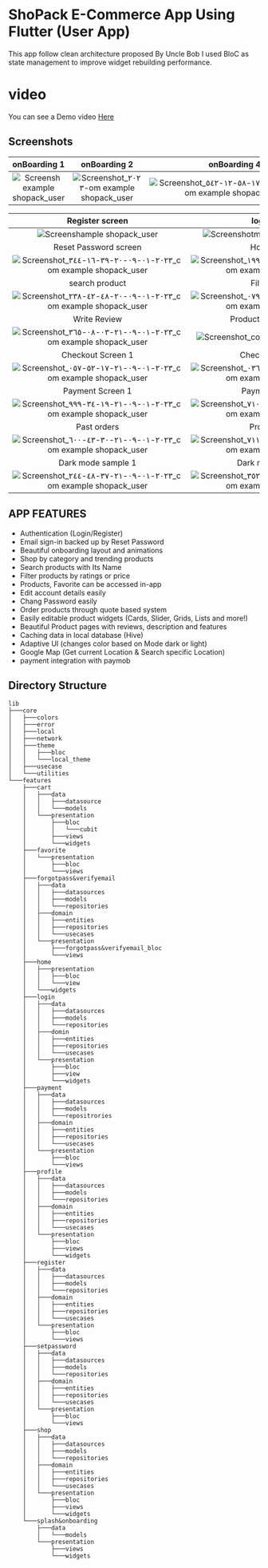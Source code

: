 # **ShoPack E-Commerce App Using Flutter (User App)**
This app follow clean architecture proposed By Uncle Bob 
I used BloC as state management to improve widget rebuilding performance. 

# video
You can see a Demo video [Here](https://youtu.be/ZHnQVbcstT0)

## Screenshots

  onBoarding 1                 |     onBoarding 2          |    onBoarding 4     | Splash Screen 
:-------------------------:|:-------------------------:|:-------------------------:|:-------------------------:
![Screensh example shopack_user](https://user-images.githubusercontent.com/55716560/211206667-f70ed1ce-d939-4d29-8d18-f789e4132560.jpg)|![Screenshot_٢٠٢٣-om example shopack_user](https://user-images.githubusercontent.com/55716560/211206730-1625cd49-fd06-4a80-9111-6d70cf81691e.jpg)|![Screenshot_٢٠٢٣-٠١-٠٨-١٧-٥٨-١٢-٥٤٢_com example shopack_user](https://user-images.githubusercontent.com/55716560/211206832-1a7449c5-9029-4fcc-8864-87342e63f399.jpg)|![Screenshot__com example shopack_user](https://user-images.githubusercontent.com/55716560/211206813-7759b021-f436-41b3-ac35-faf69a6a9723.jpg)

Register screen                  |   login Screen      |  forgot password Screen |  verify Email Screen      
:-------------------------:|:-------------------------:|:-------------------------:|:-------------------------:
![Screenshample shopack_user](https://user-images.githubusercontent.com/55716560/211381857-7c8ad141-a375-4830-b63e-92d2914ac3fa.jpg)|![Screenshotm example shopack_user](https://user-images.githubusercontent.com/55716560/211381400-0da2d4f1-63b3-4b61-906c-7fe7666923ce.jpg)|![Screenshot_ example shopack_user](https://user-images.githubusercontent.com/55716560/211382446-255121dc-9f20-4100-8ddc-1e8fb1731a41.jpg)|![Screenshotom example shopack_user](https://user-images.githubusercontent.com/55716560/211382111-fc94439b-97d4-479b-aba4-004e604d2848.jpg)
Reset Password screen                  |   Home Screen      |  Shop Screen 1 |  shop Screen 2     
![Screenshot_٢٠٢٣-٠١-٠٩-٢٠-٣٩-١٦-٣٤٤_com example shopack_user](https://user-images.githubusercontent.com/55716560/211383276-3ec09729-ad05-49b9-96a3-0c1696f91425.jpg)|![Screenshot_٢٠٢٣-٠١-٠٩-٢٠-٤١-٢٨-١٩٩_com example shopack_user](https://user-images.githubusercontent.com/55716560/211383785-6fff6d98-55e8-4ba5-805d-346ed619e8cd.jpg)|![Screenshot_٢٠٢٣-٠١-٠٩-٢٠-٤٢-٠٢-٧٢٩_com example shopack_user](https://user-images.githubusercontent.com/55716560/211384122-64ede600-a965-4d88-8b73-60ce0fa979a6.jpg)|![Screenshot_٢٠٢٣-٠١-٠٩-٢٠-٤٤-٣٥-٣٣٩_com example shopack_user](https://user-images.githubusercontent.com/55716560/211384205-28ebc641-15c7-48cd-a653-482349ec68a0.jpg)
search product                   |   Filter Product       |  Product Detalis Screen 1 |  Product Detalis Screen 2     
![Screenshot_٢٠٢٣-٠١-٠٩-٢٠-٤٨-٤٢-٢٣٨_com example shopack_user](https://user-images.githubusercontent.com/55716560/211384929-9ffed378-06ce-4230-8ff2-87a086aa8639.jpg)|![Screenshot_٢٠٢٣-٠١-٠٩-٢٠-٤٩-٢٥-٠٧٩_com example shopack_user](https://user-images.githubusercontent.com/55716560/211385067-7a8f3aa5-bfb6-4a27-ac8c-c49041fe3202.jpg)|![Screenshot_٢٠٢٣-٠١-٠٩-٢٠-٥١-٥٨-٣٤١_com example shopack_user](https://user-images.githubusercontent.com/55716560/211385545-23269a70-f9ae-4854-80c9-eb1e4a19a7f9.jpg)|![Screenshot_٢٠٢٣-٠١-٠٩-٢٠-٥٢-١٣-٣٠٩_com example shopack_user](https://user-images.githubusercontent.com/55716560/211385578-fa9176cd-2450-46bc-aea6-a369124b6edf.jpg)
Write Review                | Product Reviews Screen     |  Favorite Screen |  Cart Screen  
![Screenshot_٢٠٢٣-٠١-٠٩-٢١-٠٣-٠٨-٣٦٥_com example shopack_user](https://user-images.githubusercontent.com/55716560/211387574-6b3c9397-95b5-490c-98dd-415691fbae75.jpg)|![Screenshot_com example shopack_user](https://user-images.githubusercontent.com/55716560/211387595-3efa8f26-047f-4418-94c2-3c7f30f8777d.jpg)|![Screenshot_٢٠٢٣-٠١-٠٩-٢١-٠٧-٣٣-٨٤٠_com example shopack_user](https://user-images.githubusercontent.com/55716560/211389216-18051a6e-a777-470f-ac4e-9ca6721b426d.jpg)|![Screenshot_٢٠٢٣-٠١-٠٩-٢١-١٧-٤٠-٣٠٧_com example shopack_user](https://user-images.githubusercontent.com/55716560/211390664-ad7dc996-2b1f-46da-b48e-01171eb9c0a9.jpg)
Checkout Screen 1             | Checkout Screen 2    |  Map Screen | Search map 
![Screenshot_٢٠٢٣-٠١-٠٩-٢١-١٧-٥٢-٠٥٧_com example shopack_user](https://user-images.githubusercontent.com/55716560/211390877-52f37e43-d7ee-4eca-8909-b4d04ca1cdf4.jpg)|![Screenshot_٢٠٢٣-٠١-٠٩-٢١-١٨-١٦-٠٣٦_com example shopack_user](https://user-images.githubusercontent.com/55716560/211390969-5aebdf99-e4e9-4824-ae2c-e2a126ebedad.jpg)|![Screenshot_٢٠٢٣-٠١-٠٩-٢١-١٨-٤٨-٠٩٨_com example shopack_user](https://user-images.githubusercontent.com/55716560/211391120-53826c7e-ee6a-4f3c-adc8-88bf72299853.jpg)|![Screenshot_٢٠٢٣-٠١-٠٩-٢١-١٨-٣٤-٥٩١_com example shopack_user](https://user-images.githubusercontent.com/55716560/211391164-9c907fac-c299-4c81-a770-60c7919366bd.jpg)
Payment Screen 1             | Payment Screen 2    |  Success Screen | Active orders 
![Screenshot_٢٠٢٣-٠١-٠٩-٢١-١٩-٣٤-٩٩٩_com example shopack_user](https://user-images.githubusercontent.com/55716560/211391638-eef0e1f2-dfdb-4cb8-b57a-8d02a2fb971e.jpg)|![Screenshot_٢٠٢٣-٠١-٠٩-٢١-٢٠-٥٤-٧١٠_com example shopack_user](https://user-images.githubusercontent.com/55716560/211391730-dd8487cb-ec3e-498b-a604-2e1b3dae13bf.jpg)|![Screenshot_٢٠٢٣-٠١-٠٩-٢١-٢١-٠٠-٨٦٠_com example shopack_user](https://user-images.githubusercontent.com/55716560/211391850-c0c13db0-a379-4ae3-8a59-59fd69cc2ddd.jpg)|![Screenshot_٢٠٢٣-٠١-٠٩-٢١-٣٠-٤٠-٥٣٢_com example shopack_user](https://user-images.githubusercontent.com/55716560/211392118-20fab90a-52e0-4810-a4d7-74a56b95fe51.jpg)
Past orders           | Profile Screen    |  Update Profile Screen | change password
![Screenshot_٢٠٢٣-٠١-٠٩-٢١-٣٠-٤٣-٦٠٠_com example shopack_user](https://user-images.githubusercontent.com/55716560/211393010-60f07a52-659a-48e8-ba4b-27249301bdad.jpg)|![Screenshot_٢٠٢٣-٠١-٠٩-٢١-٣٧-٠٨-٧١١_com example shopack_user](https://user-images.githubusercontent.com/55716560/211394125-2c45e58d-1acb-4c83-91e1-27970e4c0035.jpg)|![Screenshot_om example shopack_user](https://user-images.githubusercontent.com/55716560/211393892-81c70bb1-459b-4c4f-ba29-153d926c9481.jpg)|![Screenshot_٢٠٢٣-٠١-٠٩-٢١-٣٧-٣٦-٨٣٤_com example shopack_user](https://user-images.githubusercontent.com/55716560/211394300-bb4faac6-6aa8-4109-bfdb-26560663263c.jpg)
Dark mode sample 1           | Dark mode sample 2     | Dark mode sample 3  | No Internet Status 
![Screenshot_٢٠٢٣-٠١-٠٩-٢١-٣٧-٤٨-٢٤٤_com example shopack_user](https://user-images.githubusercontent.com/55716560/211394475-382c4af2-8b67-4c43-b663-b7c53fa1b218.jpg)|![Screenshot_٢٠٢٣-٠١-٠٩-٢١-٣٨-١٩-٣٥٢_com example shopack_user](https://user-images.githubusercontent.com/55716560/211394512-ac9650dd-0aab-47cd-93e1-77381461048f.jpg)|![Screenshot_٢٠٢٣-٠١-٠٩-٢١-٣٨-١٢-٩٥٤_com example shopack_user](https://user-images.githubusercontent.com/55716560/211394599-a85fbf5f-83de-4b01-8600-dff9eda8f568.jpg)|![Screenshot_٢٠٢٣-٠١-٠٩-٢١-٤٦-٣٧-٩٠٣_com example shopack_user](https://user-images.githubusercontent.com/55716560/211394911-93918279-35e8-44bf-bcd2-22a002799615.jpg)


## APP FEATURES 

* Authentication (Login/Register) 
* Email sign-in backed up by Reset Password 
* Beautiful onboarding layout and animations 
* Shop by category and trending products 
* Search products with Its Name 
* Filter products by ratings or price 
* Products, Favorite can be accessed in-app 
* Edit account details easily 
* Chang Password easily
* Order products through quote based system 
* Easily editable product widgets (Cards, Slider, Grids, Lists and more!) 
* Beautiful Product pages with reviews, description and features 
* Caching data in local database (Hive) 
* Adaptive UI (changes color based on Mode dark or light)
* Google Map (Get current Location & Search specific Location)
* payment integration with paymob

## Directory Structure
```
lib
├───core
│   ├───colors
│   ├───error
│   ├───local
│   ├───network
│   ├───theme
│   │   ├───bloc
│   │   └───local_theme
│   ├───usecase
│   └───utilities
└───features
    ├───cart
    │   ├───data
    │   │   ├───datasource       
    │   │   └───models
    │   └───presentation
    │       ├───bloc
    │       │   └───cubit        
    │       ├───views
    │       └───widgets
    ├───favorite
    │   └───presentation
    │       ├───bloc
    │       └───views
    ├───forgotpass&verifyemail   
    │   ├───data
    │   │   ├───datasources      
    │   │   ├───models
    │   │   └───repositories     
    │   ├───domain
    │   │   ├───entities
    │   │   ├───repositories     
    │   │   └───usecases
    │   └───presentation
    │       ├───forgotpass&verifyemail_bloc
    │       └───views
    ├───home
    │   ├───presentation
    │   │   ├───bloc
    │   │   └───view
    │   └───widgets
    ├───login
    │   ├───data
    │   │   ├───datasources
    │   │   ├───models
    │   │   └───repositories
    │   ├───domin
    │   │   ├───entities
    │   │   ├───repositories
    │   │   └───usecases
    │   └───presentation
    │       ├───bloc
    │       ├───view
    │       └───widgets
    ├───payment
    │   ├───data
    │   │   ├───datasources
    │   │   ├───models
    │   │   └───repositrories
    │   ├───domain
    │   │   ├───entities
    │   │   ├───repositories
    │   │   └───usecases
    │   └───presentation
    │       ├───bloc
    │       └───views
    ├───profile
    │   ├───data
    │   │   ├───datasources
    │   │   ├───models
    │   │   └───repositories
    │   ├───domain
    │   │   ├───entities
    │   │   ├───repositories
    │   │   └───usecases
    │   └───presentation
    │       ├───bloc
    │       ├───views
    │       └───widgets
    ├───register
    │   ├───data
    │   │   ├───datasources
    │   │   ├───models
    │   │   └───repositories
    │   ├───domain
    │   │   ├───entities
    │   │   ├───repositories
    │   │   └───usecases
    │   └───presentation
    │       ├───bloc
    │       └───views
    ├───setpassword
    │   ├───data
    │   │   ├───datasources
    │   │   ├───models
    │   │   └───repositories
    │   ├───domain
    │   │   ├───entities
    │   │   ├───repositories
    │   │   └───usecases
    │   └───presentation
    │       ├───bloc
    │       └───views
    ├───shop
    │   ├───data
    │   │   ├───datasources
    │   │   ├───models
    │   │   └───repositories
    │   ├───domain
    │   │   ├───entities
    │   │   ├───repositories
    │   │   └───usecases
    │   └───presentation
    │       ├───bloc
    │       ├───views
    │       └───widgets
    └───splash&onboarding
        ├───data
        │   └───models
        └───presentation
            ├───views
            └───widgets
```







